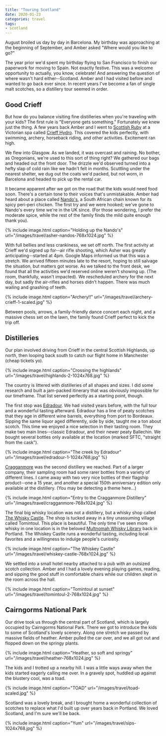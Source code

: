 ```yaml
---
title: "Touring Scotland"
date: 2020-01-23
categories: travel
tags:
- scotland
---
```


August broiled us day by day in Barcelona. My birthday was approaching at the
beginning of September, and Amber asked "Where would you like to go?"

The year prior we'd spent my birthday flying to San Francisco to finish our
paperwork for moving to Spain. Not exactly festive. This was a welcome
opportunity to actually, you know, celebrate! And answering the question of
where wasn't hard either--Scotland. Amber and I had visited before and wanted to
go back ever since. In recent years I've become a fan of single malt scotches,
so a distillery tour seemed in order.

## Good Crieff

But how do you balance visiting fine distilleries when you're traveling with
your kids? The first rule is "Everyone gets something." Fortunately we knew just
the thing. A few years back Amber and I went to [Scottish
Ruby](http://2014.scottishrubyconference.com/) at a Victorian spa called [Crieff
Hydro](https://www.crieffhydro.com/). This covered the kids perfectly, with
swimming, archery, horseback riding, and other activities. Excitement ran high.

We flew into Glasgow. As we landed, it was overcast and raining. No bother, as
Oregonians, we're used to this sort of thing right? We gathered our bags and
headed out the front door. The drizzle we'd observed turned into a hefty slap of
cold rain like we hadn't felt in months. Scuttling under the nearest shelter, we
dug out the coats we'd packed, but not worn, in Barcelona and headed to pick up
the rental car.

It became apparent after we got on the road that the kids would need food soon.
There's a certain tone to their voices that's unmistakable. Amber had heard
about a place called [Nando's](https://www.nandos.com/), a South African chain
known for its spicy peri-peri chicken. The first try and we were hooked; we've
gone to Nando's every time we're in the UK since. (For those wondering, I prefer
the moderate spice, while the rest of the family finds the mild quite enough
thank you).

{% include image.html
    caption="Holding up the Nando's"
    url="/images/travel/asher-nandos-768x1024.jpg"
%}

With full bellies and less crankiness, we set off north. The first activity at
Crieff we'd signed up for--air rifle shooting, which Asher was greatly
anticipating--started at 4pm. Google Maps informed us that this was a stretch.
We arrived fifteen minutes late to the resort, hoping to still salvage the
situation, but matters got worse. As we talked to the front desk, we found that
all the activities we'd reserved online weren't showing up. (The room,
thankfully, wasn't impacted). We rescheduled archery for the next day, but sadly
the air-rifles and horses didn't happen. There was much wailing and gnashing of
teeth.

{% include image.html
    caption="Archery!!"
    url="/images/travel/archery-crieff-1-scaled.jpg"
%}

Between pools, arrows, a family-friendly dance concert each night, and a massive
chess set on the lawn, the family found Crieff perfect to kick the trip off.

## Distilleries

Our plan involved driving from Crieff in the central Scottish Highlands, up
north, then looping back south to catch our flight home in Manchester (cheap
tickets yo).

{% include image.html
    caption="Crossing the highlands"
    url="/images/travel/highlands-2-1024x768.jpg"
%}

The country is littered with distilleries of all shapes and sizes. I did some
research and built a jam-packed itinerary that was obviously impossible for our
timeframe. That list served perfectly as a starting point, though.

The first stop was [Edradour](https://www.edradour.com/). We had visited years
before, with the full tour and a wonderful tasting afterward. Edradour has a
line of peaty scotches that they age in different wine barrels, everything from
port to Bordeaux. Sipping the same liquor aged differently, side by side, taught
me a ton about scotch. This time we enjoyed a nice selection in their tasting
room. They make two main lines--classic Edradour, and their newer peaty
Ballechin. We bought several bottles only available at the location (marked
SFTC, "straight from the cask").

{% include image.html
    caption="The creek by Edradour"
    url="/images/travel/edradour-1-1024x768.jpg"
%}

[Cragganmore](https://www.malts.com/en-row/distilleries/cragganmore/) was the
second distillery we reached. Part of a larger company, their sampling room had
some rarer bottles from a variety of different lines. I came away with two very
nice bottles of their flagship product--one a 15 year, and another a special
150th anniversary edition only available at the distillery. (You may be
detecting a theme here…)

{% include image.html
    caption="Entry to the Cragganmore Distillery"
    url="/images/travel/cragganmore-768x1024.jpg"
%}

The final big whisky location was not a distillery, but a whisky shop called
[The Whisky Castle](https://www.whiskycastle.com/). The shop is tucked away in a
tiny unassuming village called Tomintoul. This place is beautiful. The only time
I've seen more whisky in one location is in the beloved [Multnomah Whisky
Library](https://mwlpdx.com/) back in Portland. The Whiskey Castle runs a
wonderful tasting, including local favorites and a willingness to indulge
people's curiosity.

{% include image.html
    caption="The Whiskey Castle"
    url="/images/travel/whiskey-castle-768x1024.jpg"
%}

We settled into a small hotel nearby attached to a pub with an outsized scotch
collection. Amber and I had a lovely evening playing games, reading, and sipping
the good stuff in comfortable chairs while our children slept in the room across
the hall.

{% include image.html
    caption="Tomintoul at sunset"
    url="/images/travel/tomintoul-2-768x1024.jpg"
%}

## Cairngorms National Park

Our drive took us through the central part of Scotland, which is largely
occupied by Cairngorms National Park. There we got to introduce the kids to some
of Scotland's lovely scenery. Along one stretch we passed by massive fields of
heather. Amber pulled the car over, and we all got out and flopped down on the
springy plants.

{% include image.html
    caption="Heather, so soft and springy"
    url="/images/travel/heather-768x1024.jpg"
%}

The kids and I trotted up a nearby hill. I was a little ways away when the kids
started eagerly calling me over. In a gravely spot, huddled up against the
blustery cool, was a toad.

{% include image.html
    caption="TOAD"
    url="/images/travel/toad-scaled.jpg"
%}

Scotland was a lovely break, and I brought home a wonderful collection of
scotches to replace what I'd built up over years back in Portland. We loved
Scotland, and I'm sure we'll be back.

{% include image.html
    caption="Yum"
    url="/images/travel/sips-1024x768.jpg"
%}
